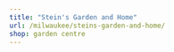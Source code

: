 ```yaml
---
title: "Stein's Garden and Home"
url: /milwaukee/steins-garden-and-home/
shop: garden centre
---
```

